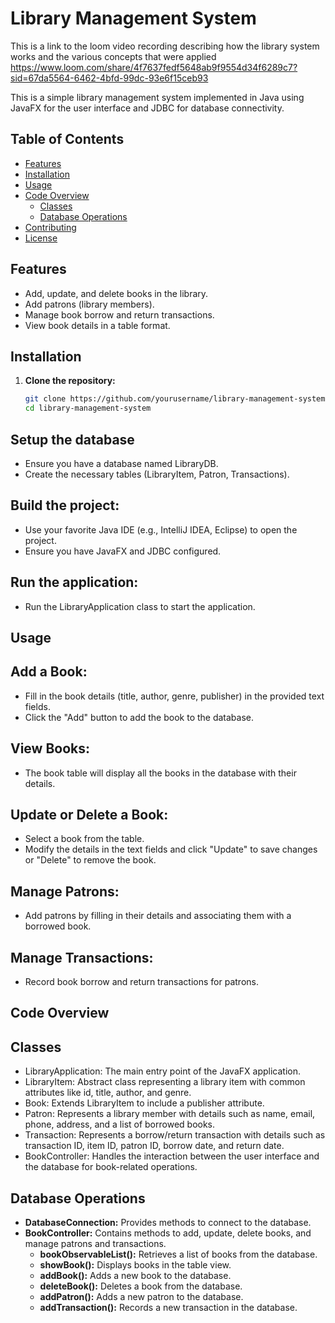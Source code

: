 # Library Management System

This is a link to the loom video recording describing how the library system works and the various concepts that were applied
https://www.loom.com/share/4f7637fedf5648ab9f9554d34f6289c7?sid=67da5564-6462-4bfd-99dc-93e6f15ceb93

This is a simple library management system implemented in Java using JavaFX for the user interface and JDBC for database connectivity.

## Table of Contents

- [Features](#features)
- [Installation](#installation)
- [Usage](#usage)
- [Code Overview](#code-overview)
  - [Classes](#classes)
  - [Database Operations](#database-operations)
- [Contributing](#contributing)
- [License](#license)

## Features

- Add, update, and delete books in the library.
- Add patrons (library members).
- Manage book borrow and return transactions.
- View book details in a table format.

## Installation

1. **Clone the repository:**
   ```sh
   git clone https://github.com/yourusername/library-management-system.git
   cd library-management-system

## Setup the database
- Ensure you have a database named LibraryDB.
- Create the necessary tables (LibraryItem, Patron, Transactions).


## Build the project:
- Use your favorite Java IDE (e.g., IntelliJ IDEA, Eclipse) to open the project.
- Ensure you have JavaFX and JDBC configured.

## Run the application:
- Run the LibraryApplication class to start the application.

## Usage
## Add a Book:
- Fill in the book details (title, author, genre, publisher) in the provided text fields.
- Click the "Add" button to add the book to the database.
## View Books:
- The book table will display all the books in the database with their details.
## Update or Delete a Book:
- Select a book from the table.
- Modify the details in the text fields and click "Update" to save changes or "Delete" to remove the book.
## Manage Patrons:
- Add patrons by filling in their details and associating them with a borrowed book.
## Manage Transactions:
- Record book borrow and return transactions for patrons.


## Code Overview
## Classes
- LibraryApplication: The main entry point of the JavaFX application.
- LibraryItem: Abstract class representing a library item with common attributes like id, title, author, and genre.
- Book: Extends LibraryItem to include a publisher attribute.
- Patron: Represents a library member with details such as name, email, phone, address, and a list of borrowed books.
- Transaction: Represents a borrow/return transaction with details such as transaction ID, item ID, patron ID, borrow date, and return date.
- BookController: Handles the interaction between the user interface and the database for book-related operations.


## Database Operations
- __DatabaseConnection:__ Provides methods to connect to the database.
- __BookController:__ Contains methods to add, update, delete books, and manage patrons and transactions.
  * __bookObservableList():__ Retrieves a list of books from the database.
  * __showBook():__ Displays books in the table view.
  * __addBook():__ Adds a new book to the database.
  * __deleteBook():__ Deletes a book from the database.
  * __addPatron():__ Adds a new patron to the database.
  * __addTransaction():__ Records a new transaction in the database.
